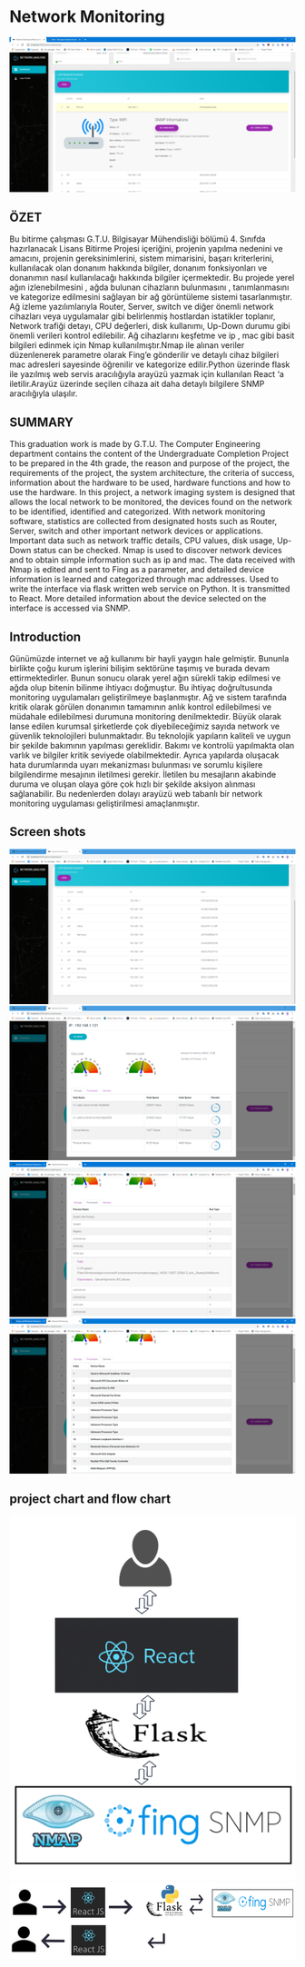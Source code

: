 # Network Monitoring


![Product Gif](React/src/assets/github/modem.png)

## ÖZET 

Bu bitirme çalışması G.T.U. Bilgisayar Mühendisliği bölümü 4. Sınıfda hazırlanacak Lisans Bitirme Projesi içeriğini, projenin yapılma nedenini ve amacını, projenin gereksinimlerini, sistem mimarisini, başarı kriterlerini, kullanılacak olan donanım hakkında bilgiler, donanım fonksiyonları ve donanımın nasıl kullanılacağı hakkında bilgiler içermektedir.
Bu projede yerel ağın izlenebilmesini , ağda bulunan cihazların bulunmasını , tanımlanmasını ve kategorize edilmesini sağlayan bir ağ görüntüleme sistemi tasarlanmıştır. Ağ izleme yazılımlarıyla Router, Server, switch ve diğer önemli network cihazları veya uygulamalar gibi belirlenmiş hostlardan istatikler toplanır, Network trafiği detayı, CPU değerleri, disk kullanımı, Up-Down durumu gibi önemli verileri kontrol edilebilir. 
Ağ cihazlarını keşfetme ve ip , mac gibi basit bilgileri edinmek için Nmap kullanılmıştır.Nmap ile alınan veriler düzenlenerek parametre olarak Fing’e gönderilir ve detaylı cihaz bilgileri mac adresleri sayesinde öğrenilir ve kategorize edilir.Python üzerinde flask ile yazılmış web servis aracılığıyla arayüzü yazmak için kullanılan React ‘a iletilir.Arayüz üzerinde seçilen cihaza ait daha detaylı bilgilere SNMP aracılığıyla ulaşılır.

 
## SUMMARY
This graduation work is made by G.T.U. The Computer Engineering department contains the content of the Undergraduate Completion Project to be prepared in the 4th grade, the reason and purpose of the project, the requirements of the project, the system architecture, the criteria of success, information about the hardware to be used, hardware functions and how to use the hardware.
In this project, a network imaging system is designed that allows the local network to be monitored, the devices found on the network to be identified, identified and categorized. With network monitoring software, statistics are collected from designated hosts such as Router, Server, switch and other important network devices or applications. Important data such as network traffic details, CPU values, disk usage, Up-Down status can be checked.
Nmap is used to discover network devices and to obtain simple information such as ip and mac. The data received with Nmap is edited and sent to Fing as a parameter, and detailed device information is learned and categorized through mac addresses. Used to write the interface via flask written web service on Python. It is transmitted to React. More detailed information about the device selected on the interface is accessed via SNMP. 


## Introduction

Günümüzde internet ve ağ kullanımı bir hayli yaygın hale gelmiştir. Bununla birlikte çoğu kurum işlerini bilişim sektörüne taşımış ve burada devam ettirmektedirler. Bunun sonucu olarak yerel ağın sürekli takip edilmesi ve ağda olup bitenin bilinme ihtiyacı doğmuştur. 
Bu ihtiyaç doğrultusunda monitoring uygulamaları geliştirilmeye başlanmıştır. Ağ ve sistem tarafında kritik olarak görülen donanımın tamamının anlık kontrol edilebilmesi ve müdahale edilebilmesi durumuna monitoring denilmektedir. Büyük olarak lanse edilen kurumsal şirketlerde çok diyebileceğimiz sayıda network ve güvenlik teknolojileri bulunmaktadır. Bu teknolojik yapıların kaliteli ve uygun bir şekilde bakımının yapılması gereklidir. Bakımı ve kontrolü yapılmakta olan varlık ve bilgiler kritik seviyede olabilmektedir. Ayrıca yapılarda oluşacak hata durumlarında uyarı mekanizması bulunması ve sorumlu kişilere bilgilendirme mesajının iletilmesi gerekir. İletilen bu mesajların akabinde duruma ve oluşan olaya göre çok hızlı bir şekilde aksiyon alınması sağlanabilir.
Bu nedenlerden dolayı arayüzü web tabanlı bir network monitoring uygulaması geliştirilmesi amaçlanmıştır.



## Screen shots

![alt text](React/src/assets/github/dashboard.png)
![alt text](React/src/assets/github/cpu.png)
![alt text](React/src/assets/github/process.png)
![alt text](React/src/assets/github/devices.png)


## project chart and flow chart

![alt text](React/src/assets/github/Usage.png)
![alt text](React/src/assets/github/usecase.png)




